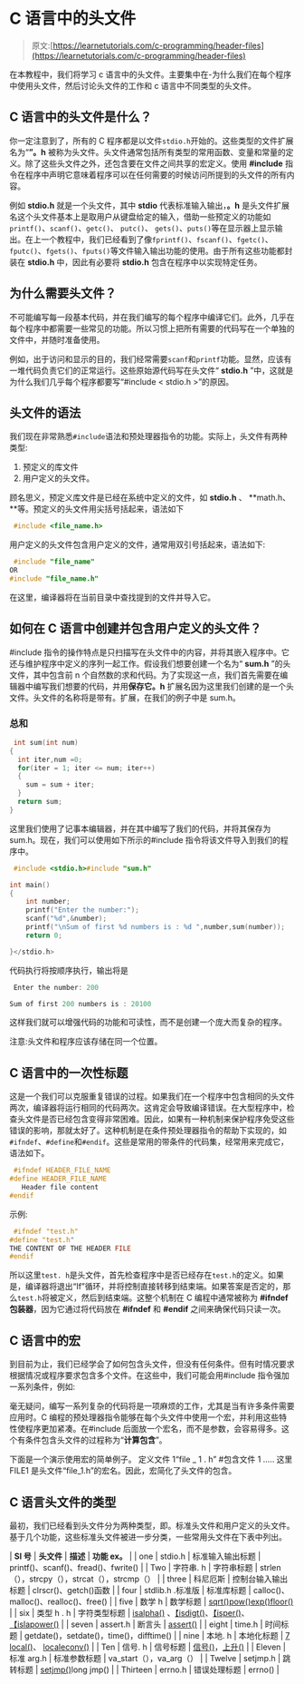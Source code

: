 # C 语言中的头文件

> 原文:[https://learnetutorials.com/c-programming/header-files](https://learnetutorials.com/c-programming/header-files)

在本教程中，我们将学习 c 语言中的头文件。主要集中在-为什么我们在每个程序中使用头文件，然后讨论头文件的工作和 c 语言中不同类型的头文件。

## C 语言中的头文件是什么？

你一定注意到了，所有的 C 程序都是以文件`stdio.h`开始的。这些类型的文件扩展名为“**”。h** 被称为头文件。头文件通常包括所有类型的常用函数、变量和常量的定义。除了这些头文件之外，还包含要在文件之间共享的宏定义。使用 **#include** 指令在程序中声明它意味着程序可以在任何需要的时候访问所提到的头文件的所有内容。

例如 **stdio.h** 就是一个头文件，其中 **stdio** 代表标准输入输出，**。h** 是头文件扩展名这个头文件基本上是取用户从键盘给定的输入，借助一些预定义的功能如`printf()`、`scanf()`、`getc()`、 `putc()`、 `gets()`、`puts()`等在显示器上显示输出。在上一个教程中，我们已经看到了像`fprintf()`、`fscanf()`、`fgetc()`、 `fputc()`、`fgets()`、`fputs()`等文件输入输出功能的使用。由于所有这些功能都封装在 **stdio.h** 中，因此有必要将 **stdio.h** 包含在程序中以实现特定任务。

## 为什么需要头文件？

不可能编写每一段基本代码，并在我们编写的每个程序中编译它们。此外，几乎在每个程序中都需要一些常见的功能。所以习惯上把所有需要的代码写在一个单独的文件中，并随时准备使用。

例如，出于访问和显示的目的，我们经常需要`scanf`和`printf`功能。显然，应该有一堆代码负责它们的正常运行。这些原始源代码写在头文件“ **stdio.h** ”中，这就是为什么我们几乎每个程序都要写“#include < stdio.h >”的原因。

## 头文件的语法

我们现在非常熟悉`#include`语法和预处理器指令的功能。实际上，头文件有两种类型:

1.  预定义的库文件
2.  用户定义的头文件。

顾名思义，预定义库文件是已经在系统中定义的文件，如 **stdio.h** 、 **math.h、**等。预定义的头文件用尖括号括起来，语法如下

```c
 #include <file_name.h> 

```

用户定义的头文件包含用户定义的文件，通常用双引号括起来，语法如下:

```c
 #include "file_name"  
OR
#include "file_name.h" 

```

在这里，编译器将在当前目录中查找提到的文件并导入它。

## 如何在 C 语言中创建并包含用户定义的头文件？

#include 指令的操作特点是只扫描写在头文件中的内容，并将其嵌入程序中。它还与维护程序中定义的序列一起工作。假设我们想要创建一个名为“ **sum.h** ”的头文件，其中包含前 n 个自然数的求和代码。为了实现这一点，我们首先需要在编辑器中编写我们想要的代码，并用**保存它。h** 扩展名因为这里我们创建的是一个头文件。头文件的名称将是带有。扩展，在我们的例子中是 sum.h。

### 总和

```c
 int sum(int num)
{
  int iter,num =0;
  for(iter = 1; iter <= num; iter++)
  {
    sum = sum + iter;
  }
  return sum;
} 

```

这里我们使用了记事本编辑器，并在其中编写了我们的代码，并将其保存为 sum.h。现在，我们可以使用如下所示的#include 指令将该文件导入到我们的程序中。

```c
 #include <stdio.h>#include "sum.h"

int main()
{
    int number;
    printf("Enter the number:");
    scanf("%d",&number);
    printf("\nSum of first %d numbers is : %d ",number,sum(number));
    return 0;

}</stdio.h> 

```

代码执行将按顺序执行，输出将是

```c
 Enter the number: 200

Sum of first 200 numbers is : 20100 
```

这样我们就可以增强代码的功能和可读性，而不是创建一个庞大而复杂的程序。

注意:头文件和程序应该存储在同一个位置。

## C 语言中的一次性标题

这是一个我们可以克服重复错误的过程。如果我们在一个程序中包含相同的头文件两次，编译器将运行相同的代码两次。这肯定会导致编译错误。在大型程序中，检查头文件是否已经包含变得非常困难。因此，如果有一种机制来保护程序免受这些错误的影响，那就太好了。这种机制是在条件预处理器指令的帮助下实现的，如`#ifndef`、`#define`和`#endif`。这些是常用的带条件的代码集，经常用来完成它，语法如下。

```c
 #ifndef HEADER_FILE_NAME
#define HEADER_FILE_NAME
   Header file content
#endif 

```

示例:

```c
 #ifndef "test.h"
#define "test.h"
THE CONTENT OF THE HEADER FILE 
#endif 

```

所以这里`test. h`是头文件，首先检查程序中是否已经存在`test.h`的定义。如果是，编译器将退出“If”循环，并将控制直接转移到结束端。如果答案是否定的，那么`test.h`将被定义，然后到结束端。这整个机制在 C 编程中通常被称为 **#ifndef 包装器**，因为它通过将代码放在 **#ifndef** 和 **#endif** 之间来确保代码只读一次。

## C 语言中的宏

到目前为止，我们已经学会了如何包含头文件，但没有任何条件。但有时情况要求根据情况或程序要求包含多个文件。在这些中，我们可能会用#include 指令强加一系列条件，例如:

毫无疑问，编写一系列复杂的代码将是一项麻烦的工作，尤其是当有许多条件需要应用时。C 编程的预处理器指令能够在每个头文件中使用一个宏，并利用这些特性使程序更加紧凑。在#include 后面放一个宏名，而不是参数，会容易得多。这个有条件包含头文件的过程称为“**计算包含**”。

下面是一个演示使用宏的简单例子。
定义文件 1“file _ 1 . h”
#包含文件 1
.....
这里 FILE1 是头文件“file_1.h”的宏名。因此，宏简化了头文件的包含。

## C 语言头文件的类型

最初，我们已经看到头文件分为两种类型，即。标准头文件和用户定义的头文件。基于几个功能，这些标准头文件被进一步分类，一些常用头文件在下表中列出。

| **Sl 号** | **头文件** | **描述** | **功能 ex。** |
| one | stdio.h | 标准输入输出标题 | printf()、scanf()、fread()、fwrite() |
| Two | 字符串. h | 字符串标题 | strlen（），strcpy（），strcat（），strcmp（） |
| three | 科尼厄斯 | 控制台输入输出标题 | clrscr()、getch()函数 |
| four | stdlib.h .标准版 | 标准库标题 | calloc()、malloc()、realloc()、free() |
| five | 数学 h | 数学标题 | [sqrt()](../../c-programming/library-functions/sqrt)[pow()](../../c-programming/library-functions/pow)[exp()](../../c-programming/library-functions/exp)[floor()](../../c-programming/library-functions/floor) |
| six | 类型 h . h | 字符类型标题 | [isalpha()](../../c-programming/library-functions/isalpha) 、[【isdigt()](../../c-programming/library-functions/isdigit)、[【isper()](../../c-programming/library-functions/isupper)、[【islapower()](../../c-programming/library-functions/islower) |
| seven | assert.h | 断言头 | [assert()](../../c-programming/library-functions/assert) |
| eight | time.h | 时间标题 | getdate()，setdate()，time()，difftime() |
| nine | 本地. h | 本地化标题 | [7 local()](../../c-programming/library-functions/setlocale)、 [localeconv()](../../c-programming/library-functions/localeconv) |
| Ten | 信号. h | 信号标题 | [信号()](../../c-programming/library-functions/signal)，[上升()](../../c-programming/library-functions/raise) |
| Eleven | 标准 arg.h | 标准参数标题 | va_start（），va_arg（） |
| Twelve | setjmp.h | 跳转标题 | [setjmp()](../../c-programming/library-functions/longjmp)long jmp() |
| Thirteen | errno.h | 错误处理标题 | errno() |